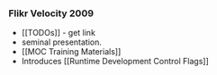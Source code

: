 ### Flikr Velocity 2009
- [[TODOs]] - get link
- seminal presentation.
- [[MOC Training Materials]]
- Introduces [[Runtime Development Control Flags]]